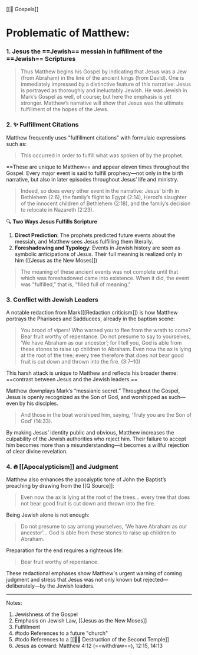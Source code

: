 [[📜 Gospels]]

# Problematic of Matthew:
### 1.  Jesus the ==Jewish== messiah in fulfillment of the ==Jewish== Scriptures

> Thus Matthew begins his Gospel by indicating that Jesus was a Jew (from Abraham) in the line of the ancient kings (from David). One is immediately impressed by a distinctive feature of this narrative: Jesus is portrayed as thoroughly and ineluctably Jewish. He was Jewish in Mark’s Gospel as well, of course; but here the emphasis is yet stronger. Matthew’s narrative will show that Jesus was the ultimate fulfillment of the hopes of the Jews.

### 2. ✨ **Fulfillment Citations**

Matthew frequently uses "fulfillment citations" with formulaic expressions such as:

> This occurred in order to fulfill what was spoken of by the prophet.

==These are unique to Matthew== and appear eleven times throughout the Gospel. Every major event is said to fulfill prophecy—not only in the birth narrative, but also in later episodes throughout Jesus’ life and ministry.

> Indeed, so does every other event in the narrative: Jesus’ birth in Bethlehem (2:6), the family’s flight to Egypt (2:14), Herod’s slaughter of the innocent children of Bethlehem (2:18), and the family’s decision to relocate in Nazareth (2:23).

🔍 **Two Ways Jesus Fulfills Scripture**

1. **Direct Prediction**: The prophets predicted future events about the messiah, and Matthew sees Jesus fulfilling them literally.
2. **Foreshadowing and Typology**: Events in Jewish history are seen as symbolic anticipations of Jesus. Their full meaning is realized only in him ([[Jesus as the New Moses]])

> The meaning of these ancient events was not complete until that which was foreshadowed came into existence. When it did, the event was "fulfilled," that is, "filled full of meaning."
### 3. **Conflict with Jewish Leaders**

A notable redaction from Mark([[Redaction criticism]]) is how Matthew portrays the Pharisees and Sadducees, already in the baptism scene:

> You brood of vipers! Who warned you to flee from the wrath to come? Bear fruit worthy of repentance. Do not presume to say to yourselves, ‘We have Abraham as our ancestor’; for I tell you, God is able from these stones to raise up children to Abraham. Even now the ax is lying at the root of the tree; every tree therefore that does not bear good fruit is cut down and thrown into the fire. (3:7–10)

This harsh attack is unique to Matthew and reflects his broader theme: ==contrast between Jesus and the Jewish leaders.==

Matthew downplays Mark’s “messianic secret.” Throughout the Gospel, Jesus is openly recognized as the Son of God, and worshipped as such—even by his disciples.

> And those in the boat worshiped him, saying, ‘Truly you are the Son of God’ (14:33).

By making Jesus’ identity public and obvious, Matthew increases the culpability of the Jewish authorities who reject him. Their failure to accept him becomes more than a misunderstanding—it becomes a willful rejection of clear divine revelation.

### 4. 🔥 **[[Apocalypticism]] and Judgment**

Matthew also enhances the apocalyptic tone of John the Baptist’s preaching by drawing from the [[Q Source]]:

> Even now the ax is lying at the root of the trees… every tree that does not bear good fruit is cut down and thrown into the fire.

Being Jewish alone is not enough:

> Do not presume to say among yourselves, ‘We have Abraham as our ancestor’… God is able from these stones to raise up children to Abraham.

Preparation for the end requires a righteous life:

> Bear fruit worthy of repentance.

These redactional emphases show Matthew's urgent warning of coming judgment and stress that Jesus was not only known but rejected—deliberately—by the Jewish leaders.

---

Notes:
1. Jewishness of the Gospel
2.  Emphasis on Jewish Law, [[Jesus as the New Moses]]
3. Fulfillment
4. #todo References to a future "church"
5. #todo References to a [[🕍🔥 Destruction of the Second Temple]]
6. Jesus as coward: Matthew 4:12 (==withdraw==), 12:15, 14:13
